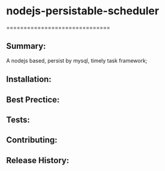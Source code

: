 # nodejs-persistable-scheduler
==============================

## Summary:
A nodejs based, persist by mysql, timely task framework;

## Installation:

## Best Prectice:

## Tests:

## Contributing:

## Release History: